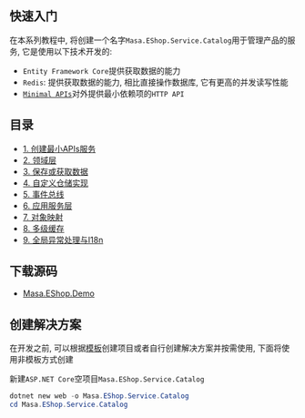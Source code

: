 ## 快速入门

在本系列教程中, 将创建一个名字`Masa.EShop.Service.Catalog`用于管理产品的服务, 它是使用以下技术开发的:

* `Entity Framework Core`提供获取数据的能力
* `Redis`: 提供获取数据的能力, 相比直接操作数据库, 它有更高的并发读写性能
* [`Minimal APIs`](/framework/building-blocks/minimal-apis)对外提供最小依赖项的`HTTP API`

## 目录

* [1. 创建最小APIs服务](/framework/getting-started/web-project/mf-part-1)
* [2. 领域层](/framework/getting-started/web-project/mf-part-2)
* [3. 保存或获取数据](/framework/getting-started/web-project/mf-part-3)
* [4. 自定义仓储实现](/framework/getting-started/web-project/mf-part-4)
* [5. 事件总线](/framework/getting-started/web-project/mf-part-5)
* [6. 应用服务层](/framework/getting-started/web-project/mf-part-6)
* [7. 对象映射](/framework/getting-started/web-project/mf-part-7)
* [8. 多级缓存](/framework/getting-started/web-project/mf-part-8)
* [9. 全局异常处理与I18n](/framework/getting-started/web-project/mf-part-9)

## 下载源码

* [Masa.EShop.Demo](https://github.com/zhenlei520/Masa.EShop.Demo)

## 创建解决方案

在开发之前, 可以根据[模板](#)创建项目或者自行创建解决方案并按需使用, 下面将使用非模板方式创建

新建`ASP.NET Core`空项目`Masa.EShop.Service.Catalog`

```powershell
dotnet new web -o Masa.EShop.Service.Catalog
cd Masa.EShop.Service.Catalog
```